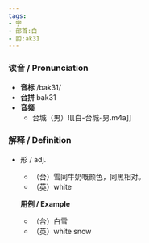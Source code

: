 ```yaml
---
tags:
- 字
- 部首:白
- 韵:ak31
---
```


### __读音__ / Pronunciation

- __音标__ /bak31/
- __台拼__ bak31
- __音频__
	- 台城（男）![[白-台城-男.m4a]]
### 解释 / Definition

- 形 / adj.
	- （台）雪同牛奶嘅颜色，同黑相对。
	- （英）white

	**用例 / Example**
	- （台）白雪
	- （英）white snow